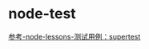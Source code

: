 # node-test

[参考-node-lessons-测试用例：supertest](https://github.com/alsotang/node-lessons/tree/master/lesson8)
